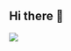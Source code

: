 ## Hi there 👋

<img src="https://chiprevvington.neocities.org/images/mitypet.gif">
<!--
i really liked it when github user balemoons said its balemooning time and balemooned all over the place?
-->
